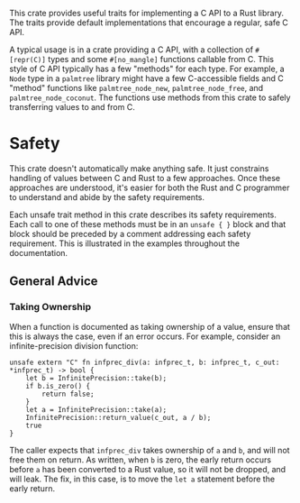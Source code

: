 This crate provides useful traits for implementing a C API to a Rust library.  The traits
provide default implementations that encourage a regular, safe C API.

A typical usage is in a crate providing a C API, with a collection of `#[repr(C)]` types and some `#[no_mangle]` functions callable from C.
This style of C API typically has a few "methods" for each type.
For example, a `Node` type in a `palmtree` library might have a few C-accessible fields and C "method" functions like `palmtree_node_new`, `palmtree_node_free`, and `palmtree_node_coconut`.
The functions use methods from this crate to safely transferring values to and from C.

# Safety

This crate doesn't automatically make anything safe.
It just constrains handling of values between C and Rust to a few approaches.
Once these approaches are understood, it's easier for both the Rust and C programmer to understand and abide by the safety requirements.

Each unsafe trait method in this crate describes its safety requirements.
Each call to one of these methods must be in an `unsafe { }` block and that block should be preceded by a comment addressing each safety requirement.
This is illustrated in the examples throughout the documentation.

## General Advice

### Taking Ownership

When a function is documented as taking ownership of a value, ensure that this is always the case, even if an error occurs.
For example, consider an infinite-precision division function:

```ignore
unsafe extern "C" fn infprec_div(a: infprec_t, b: infprec_t, c_out: *infprec_t) -> bool {
    let b = InfinitePrecision::take(b);
    if b.is_zero() {
        return false;
    }
    let a = InfinitePrecision::take(a);
    InfinitePrecision::return_value(c_out, a / b);
    true
}
```

The caller expects that `infprec_div` takes ownership of `a` and `b`, and will not free them on return.
As written, when `b` is zero, the early return occurs before `a` has been converted to a Rust value, so it will not be dropped, and will leak.
The fix, in this case, is to move the `let a` statement before the early return.
